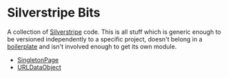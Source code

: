 Silverstripe Bits
=================

A collection of [Silverstripe](http://www.silverstripe.org) code. This is all stuff which is generic enough to be versioned independently to a specific project, doesn't belong in a [boilerplate](https://github.com/lrc/silverstripe-boilerplate) and isn't involved enough to get its own module.

* [SingletonPage](https://github.com/drzax/silverstripe-bits/tree/master/SingletonPage)
* [URLDataObject](https://github.com/drzax/silverstripe-bits/tree/master/URLDataObject)


